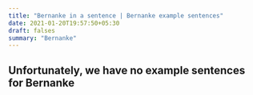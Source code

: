 ```yaml
---
title: "Bernanke in a sentence | Bernanke example sentences"
date: 2021-01-20T19:57:50+05:30
draft: falses
summary: "Bernanke"
---
```

## Unfortunately, we have no example sentences for Bernanke                 
